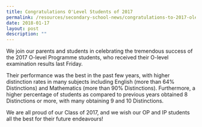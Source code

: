 ```yaml
---
title: Congratulations O'Level Students of 2017
permalink: /resources/secondary-school-news/congratulations-to-2017-olevel-students/
date: 2018-01-17
layout: post
description: ""
---
```

We join our parents and students in celebrating the tremendous success of the 2017 O-level Programme students, who received their O-level examination results last Friday.

Their performance was the best in the past few years, with higher distinction rates in many subjects including English (more than 64% Distinctions) and Mathematics (more than 90% Distinctions). Furthermore, a higher percentage of students as compared to previous years obtained 8 Distinctions or more, with many obtaining 9 and 10 Distinctions.

We are all proud of our Class of 2017, and we wish our OP and IP students all the best for their future endeavours!